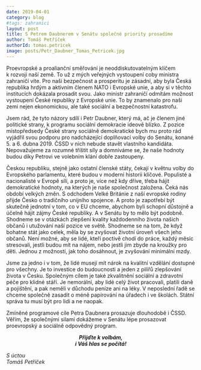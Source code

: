 ```yaml
---
date: 2019-04-01
category: blog
#tags: zahranici
layout: post
title: S Petrem Daubnerem v Senátu společné priority prosadíme
author: Tomáš Petříček
authorId: tomas.petricek
image: posts/Petr_Daubner_Tomas_Petricek.jpg
---
```


Proevropské a proalianční směřování je neoddiskutovatelným klíčem k&nbsp;rozvoji naší země. To už z&nbsp;mých veřejných vystoupení coby ministra zahraničí víte. Pro naši bezpečnost a prosperitu je zásadní, aby byla Česká republika hrdým a aktivním členem NATO i Evropské unie, a aby si v&nbsp;těchto institucích dokázala prosadit svou. Jako ministr zahraničí odmítám možnost vystoupení České republiky z&nbsp;Evropské unie. To by znamenalo pro naši zemi nejen ekonomickou, ale také sociální a bezpečnostní katastrofu. 

Jsem rád, že tyto názory sdílí i Petr Daubner, který má, ač je členem jiné politické strany, k&nbsp;programu sociální demokracie ideově blízko. Z&nbsp;pozice místopředsedy České strany sociálně demokratické bych mu proto rád vyjádřil svou podporu pro nadcházející doplňovací volby do Senátu, konané 5. a 6.&nbsp;dubna 2019. ČSSD v nich nebude stavět vlastního kandidáta. Nepovažujeme za rozumné tříštit síly a domníváme se, že naše hodnoty budou díky Petrovi ve volebním klání dobře zastoupeny.

Českou republiku, stejně jako ostatní členské státy, čekají v&nbsp;květnu volby do Evropského parlamentu, které budou v moderní historii klíčové. Populisté a nacionalisté v&nbsp;Evropě sílí, a proto je, více než kdy dříve, třeba hájit demokratické hodnoty, na kterých je naše společnost založena. Čeká nás období velkých změn. S&nbsp;odchodem Velké Británie z&nbsp;naší evropské rodiny přijde Česko o tradičního unijního spojence. A proto je zapotřebí být skutečně jednotní v&nbsp;tom, co v EU chceme, abychom byli schopní důstojně a účelně hájit zájmy České republiky. A v&nbsp;Senátu by to mělo být podobně. Shodneme se v&nbsp;otázkách zlepšení kvality každodenního života našich občanů i utužování naší pozice ve světě. Shodneme se na tom, že když bohatne stát jako celek, měla by se zvyšovat životní úroveň všech jeho občanů. Není možné, aby se lidé, kteří poctivě chodí do práce, každý měsíc stresovali, jestli budou mít na nájem, nebo jestli jim zbyde na kroužky pro děti. Jednou z&nbsp;možností, jak toho dosáhnout, je zvyšování minimální mzdy. 

Jsme za jedno i v&nbsp;tom, že lidé musejí mít nárok na kvalitní vzdělání dostupné pro všechny. Je to investice do budoucnosti a jeden z&nbsp;pilířů zlepšování života v&nbsp;Česku. Společným cílem je také zkvalitnění sociální a zdravotní péče pro klidné stáří. Je nemorální, aby lidé celý život pracovali, platili daně a pojištění, a pak neměli v&nbsp;důchodu peníze ani na léky. V neposlední řadě se chceme společně zasadit o méně papírování na úřadech i ve školách. Státní správa tu musí být pro lidi a ne naopak. 

Zmíněné programové cíle Petra Daubnera prosazuje dlouhodobě i ČSSD. Věřím, že společnými silami dokážeme v Senátu lépe prosazovat proevropský a sociálně odpovědný program. 

<center><b><i>Přijďte k volbám,<br>
i Váš hlas se počítá!</b></center>

S úctou<br>
Tomáš Petříček</i><br>

